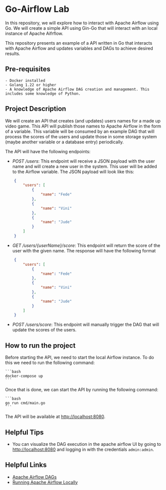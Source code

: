 # Go-Airflow Lab

In this repository, we will explore how to interact with Apache Airflow using Go. We will create a simple API using Gin-Go that will interact with an local instance of Apache Aifrflow.

This repository presents an example of a API written in Go that interacts with Apache Airflow and updates variables and DAGs to achieve desired
results.

## Pre-requisites

    - Docker installed
    - Golang 1.22 or higher
    - A knowledge of Apache Airflow DAG creation and management. This includes some knowledge of Python.

## Project Description

We will create an API that creates (and updates) users names for a made up video game. This API will publish those names to Apache Airflow in the form of a variable. This variable will be consumed by an example DAG that will process the scores of the users and update those in some storage system (maybe another variable or a database entry) periodically.

The API will have the following endpoints:

- *POST /users*: This endpoint will receive a JSON payload with the user name and will create a new user in the system. This user will be added to the Airflow variable. The JSON payload will look like this:

```json
    {
        "users": [
            {
                "name": "Fede"
            },
            {
                "name": "Vini"
            },
            {
                "name": "Jude"
            }
        ]
    }
```

- *GET /users/{userName}/score*: This endpoint will return the score of the user with the given name. The response will have the following format

```json
    {
        "users": [
            {
                "name": "Fede"
            },
            {
                "name": "Vini"
            },
            {
                "name": "Jude"
            }
        ]
    }
```

- *POST /users/score*: This endpoint will manually trigger the DAG that will update the scores of the users.

## How to run the project

Before starting the API, we need to start the local Airflow instance. To do this we need to run the following command:

    ```bash
    docker-compose up
    ```

Once that is done, we can start the API by running the following command:

    ```bash
    go run cmd/main.go
    ```

The API will be available at <http://localhost:8080>.

## Helpful Tips

- You can visualize the DAG execution in the apache airflow UI by going to <http://localhost:8080> and logging in with the credentials `admin:admin`.

## Helpful Links

- [Apache Airflow DAGs](https://airflow.apache.org/docs/apache-airflow/stable/core-concepts/dags.html)
- [Running Apache Airflow Locally](https://airflow.apache.org/docs/apache-airflow/stable/howto/docker-compose/index.html)
